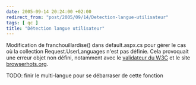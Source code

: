 ```yaml
---
date: 2005-09-14 20:24:00 +02:00
redirect_from: "post/2005/09/14/Detection-langue-utilisateur"
tags: [ qc ]
title: "Détection langue utilisateur"
---
```


Modification de franchouillardise() dans default.aspx.cs pour gérer le cas
où la collection Request.UserLanguages n'est pas définie. Cela provoquait une
erreur objet non défini, notamment avec le [validateur du W3C](http://validator.w3.org/) et le site [browserhots.org](http://browsershots.org/).

TODO: finir le multi-langue pour se débarraser de cette
fonction
